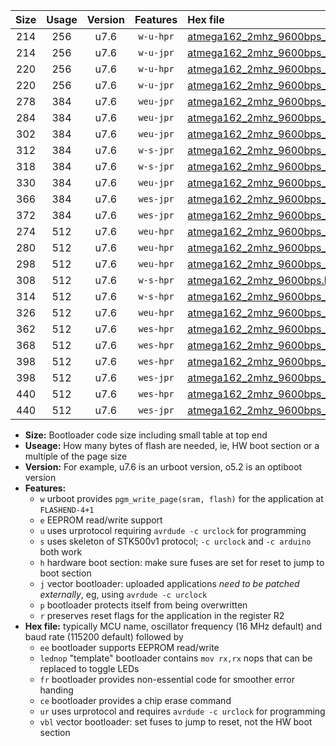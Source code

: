 |Size|Usage|Version|Features|Hex file|
|:-:|:-:|:-:|:-:|:--|
|214|256|u7.6|`w-u-hpr`|[atmega162_2mhz_9600bps_ur.hex](https://raw.githubusercontent.com/stefanrueger/urboot/main/bootloaders/atmega162/fcpu_2mhz/9600_bps/atmega162_2mhz_9600bps_ur.hex)|
|214|256|u7.6|`w-u-jpr`|[atmega162_2mhz_9600bps_ur_vbl.hex](https://raw.githubusercontent.com/stefanrueger/urboot/main/bootloaders/atmega162/fcpu_2mhz/9600_bps/atmega162_2mhz_9600bps_ur_vbl.hex)|
|220|256|u7.6|`w-u-hpr`|[atmega162_2mhz_9600bps_lednop_ur.hex](https://raw.githubusercontent.com/stefanrueger/urboot/main/bootloaders/atmega162/fcpu_2mhz/9600_bps/atmega162_2mhz_9600bps_lednop_ur.hex)|
|220|256|u7.6|`w-u-jpr`|[atmega162_2mhz_9600bps_lednop_ur_vbl.hex](https://raw.githubusercontent.com/stefanrueger/urboot/main/bootloaders/atmega162/fcpu_2mhz/9600_bps/atmega162_2mhz_9600bps_lednop_ur_vbl.hex)|
|278|384|u7.6|`weu-jpr`|[atmega162_2mhz_9600bps_ee_ur_vbl.hex](https://raw.githubusercontent.com/stefanrueger/urboot/main/bootloaders/atmega162/fcpu_2mhz/9600_bps/atmega162_2mhz_9600bps_ee_ur_vbl.hex)|
|284|384|u7.6|`weu-jpr`|[atmega162_2mhz_9600bps_ee_lednop_ur_vbl.hex](https://raw.githubusercontent.com/stefanrueger/urboot/main/bootloaders/atmega162/fcpu_2mhz/9600_bps/atmega162_2mhz_9600bps_ee_lednop_ur_vbl.hex)|
|302|384|u7.6|`weu-jpr`|[atmega162_2mhz_9600bps_ee_lednop_fr_ur_vbl.hex](https://raw.githubusercontent.com/stefanrueger/urboot/main/bootloaders/atmega162/fcpu_2mhz/9600_bps/atmega162_2mhz_9600bps_ee_lednop_fr_ur_vbl.hex)|
|312|384|u7.6|`w-s-jpr`|[atmega162_2mhz_9600bps_vbl.hex](https://raw.githubusercontent.com/stefanrueger/urboot/main/bootloaders/atmega162/fcpu_2mhz/9600_bps/atmega162_2mhz_9600bps_vbl.hex)|
|318|384|u7.6|`w-s-jpr`|[atmega162_2mhz_9600bps_lednop_vbl.hex](https://raw.githubusercontent.com/stefanrueger/urboot/main/bootloaders/atmega162/fcpu_2mhz/9600_bps/atmega162_2mhz_9600bps_lednop_vbl.hex)|
|330|384|u7.6|`weu-jpr`|[atmega162_2mhz_9600bps_ee_lednop_fr_ce_ur_vbl.hex](https://raw.githubusercontent.com/stefanrueger/urboot/main/bootloaders/atmega162/fcpu_2mhz/9600_bps/atmega162_2mhz_9600bps_ee_lednop_fr_ce_ur_vbl.hex)|
|366|384|u7.6|`wes-jpr`|[atmega162_2mhz_9600bps_ee_vbl.hex](https://raw.githubusercontent.com/stefanrueger/urboot/main/bootloaders/atmega162/fcpu_2mhz/9600_bps/atmega162_2mhz_9600bps_ee_vbl.hex)|
|372|384|u7.6|`wes-jpr`|[atmega162_2mhz_9600bps_ee_lednop_vbl.hex](https://raw.githubusercontent.com/stefanrueger/urboot/main/bootloaders/atmega162/fcpu_2mhz/9600_bps/atmega162_2mhz_9600bps_ee_lednop_vbl.hex)|
|274|512|u7.6|`weu-hpr`|[atmega162_2mhz_9600bps_ee_ur.hex](https://raw.githubusercontent.com/stefanrueger/urboot/main/bootloaders/atmega162/fcpu_2mhz/9600_bps/atmega162_2mhz_9600bps_ee_ur.hex)|
|280|512|u7.6|`weu-hpr`|[atmega162_2mhz_9600bps_ee_lednop_ur.hex](https://raw.githubusercontent.com/stefanrueger/urboot/main/bootloaders/atmega162/fcpu_2mhz/9600_bps/atmega162_2mhz_9600bps_ee_lednop_ur.hex)|
|298|512|u7.6|`weu-hpr`|[atmega162_2mhz_9600bps_ee_lednop_fr_ur.hex](https://raw.githubusercontent.com/stefanrueger/urboot/main/bootloaders/atmega162/fcpu_2mhz/9600_bps/atmega162_2mhz_9600bps_ee_lednop_fr_ur.hex)|
|308|512|u7.6|`w-s-hpr`|[atmega162_2mhz_9600bps.hex](https://raw.githubusercontent.com/stefanrueger/urboot/main/bootloaders/atmega162/fcpu_2mhz/9600_bps/atmega162_2mhz_9600bps.hex)|
|314|512|u7.6|`w-s-hpr`|[atmega162_2mhz_9600bps_lednop.hex](https://raw.githubusercontent.com/stefanrueger/urboot/main/bootloaders/atmega162/fcpu_2mhz/9600_bps/atmega162_2mhz_9600bps_lednop.hex)|
|326|512|u7.6|`weu-hpr`|[atmega162_2mhz_9600bps_ee_lednop_fr_ce_ur.hex](https://raw.githubusercontent.com/stefanrueger/urboot/main/bootloaders/atmega162/fcpu_2mhz/9600_bps/atmega162_2mhz_9600bps_ee_lednop_fr_ce_ur.hex)|
|362|512|u7.6|`wes-hpr`|[atmega162_2mhz_9600bps_ee.hex](https://raw.githubusercontent.com/stefanrueger/urboot/main/bootloaders/atmega162/fcpu_2mhz/9600_bps/atmega162_2mhz_9600bps_ee.hex)|
|368|512|u7.6|`wes-hpr`|[atmega162_2mhz_9600bps_ee_lednop.hex](https://raw.githubusercontent.com/stefanrueger/urboot/main/bootloaders/atmega162/fcpu_2mhz/9600_bps/atmega162_2mhz_9600bps_ee_lednop.hex)|
|398|512|u7.6|`wes-hpr`|[atmega162_2mhz_9600bps_ee_lednop_fr.hex](https://raw.githubusercontent.com/stefanrueger/urboot/main/bootloaders/atmega162/fcpu_2mhz/9600_bps/atmega162_2mhz_9600bps_ee_lednop_fr.hex)|
|398|512|u7.6|`wes-jpr`|[atmega162_2mhz_9600bps_ee_lednop_fr_vbl.hex](https://raw.githubusercontent.com/stefanrueger/urboot/main/bootloaders/atmega162/fcpu_2mhz/9600_bps/atmega162_2mhz_9600bps_ee_lednop_fr_vbl.hex)|
|440|512|u7.6|`wes-hpr`|[atmega162_2mhz_9600bps_ee_lednop_fr_ce.hex](https://raw.githubusercontent.com/stefanrueger/urboot/main/bootloaders/atmega162/fcpu_2mhz/9600_bps/atmega162_2mhz_9600bps_ee_lednop_fr_ce.hex)|
|440|512|u7.6|`wes-jpr`|[atmega162_2mhz_9600bps_ee_lednop_fr_ce_vbl.hex](https://raw.githubusercontent.com/stefanrueger/urboot/main/bootloaders/atmega162/fcpu_2mhz/9600_bps/atmega162_2mhz_9600bps_ee_lednop_fr_ce_vbl.hex)|

- **Size:** Bootloader code size including small table at top end
- **Useage:** How many bytes of flash are needed, ie, HW boot section or a multiple of the page size
- **Version:** For example, u7.6 is an urboot version, o5.2 is an optiboot version
- **Features:**
  + `w` urboot provides `pgm_write_page(sram, flash)` for the application at `FLASHEND-4+1`
  + `e` EEPROM read/write support
  + `u` uses urprotocol requiring `avrdude -c urclock` for programming
  + `s` uses skeleton of STK500v1 protocol; `-c urclock` and `-c arduino` both work
  + `h` hardware boot section: make sure fuses are set for reset to jump to boot section
  + `j` vector bootloader: uploaded applications *need to be patched externally*, eg, using `avrdude -c urclock`
  + `p` bootloader protects itself from being overwritten
  + `r` preserves reset flags for the application in the register R2
- **Hex file:** typically MCU name, oscillator frequency (16 MHz default) and baud rate (115200 default) followed by
  + `ee` bootloader supports EEPROM read/write
  + `lednop` "template" bootloader contains `mov rx,rx` nops that can be replaced to toggle LEDs
  + `fr` bootloader provides non-essential code for smoother error handing
  + `ce` bootloader provides a chip erase command
  + `ur` uses urprotocol and requires `avrdude -c urclock` for programming
  + `vbl` vector bootloader: set fuses to jump to reset, not the HW boot section
